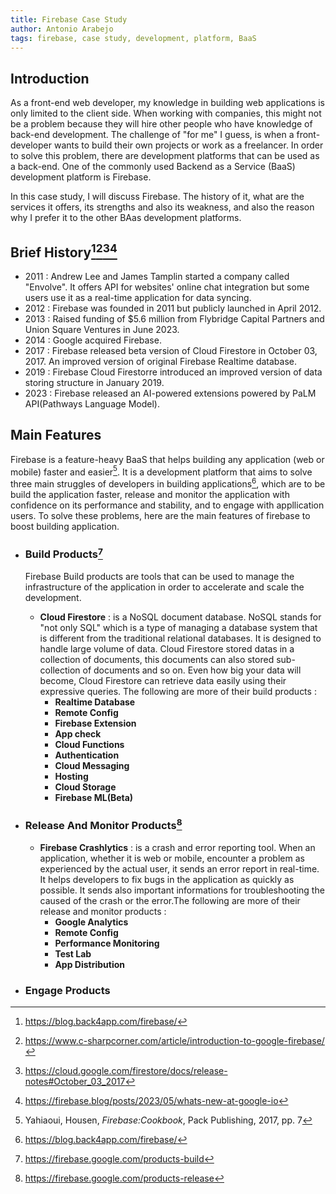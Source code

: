 ```yaml
---
title: Firebase Case Study
author: Antonio Arabejo
tags: firebase, case study, development, platform, BaaS
---
```


## Introduction

As a front-end web developer, my knowledge in building web applications is only limited to the client side. When working with companies, this might not be a problem because they will hire other people who have knowledge of back-end development. The challenge of "for me" I guess, is when a front-developer wants to  build their own projects or work as a freelancer. In order to solve this problem, there are development platforms that can be used as a back-end. One of the commonly used Backend as a Service (BaaS) development platform is Firebase.

In this case study, I will discuss Firebase. The history of it, what are the services it offers, its strengths and also its weakness, and also the reason why I prefer it to the other BAas development platforms.

## Brief History[^1][^2][^3][^4]

- 2011 : Andrew Lee and James Tamplin started a company called "Envolve". It offers API for websites' online chat integration but some users use it as a real-time application for data syncing.
- 2012 : Firebase was founded in 2011 but publicly launched in April 2012.
- 2013 : Raised funding of $5.6 million from Flybridge Capital Partners and Union Square Ventures in June 2023.
- 2014 : Google acquired Firebase.
- 2017 : Firebase released beta version of Cloud Firestore in October 03, 2017. An improved version of original Firebase Realtime database.
- 2019 : Firebase Cloud Firestorre introduced an improved version of data storing structure in January 2019.
- 2023 : Firebase released an AI-powered extensions powered by PaLM API(Pathways Language Model).

## Main Features

Firebase is a feature-heavy BaaS that helps building any application (web or mobile) faster and easier[^5]. It is a development platform that aims to solve three main struggles of developers in building applications[^6], which are to be build the application faster, release and monitor the application with confidence on its performance and stability, and to engage with appllication users. To solve these problems, here are the main features of firebase to boost building application.

 - ### Build Products[^7]

   Firebase Build products are tools that can be used to manage the infrastructure of the application in order to accelerate and scale the development.
   
   - **Cloud Firestore** : is a NoSQL document database. NoSQL stands for "not only SQL" which is a type of managing a database system that is different from the traditional relational databases. It is designed to handle large volume of data. Cloud Firestore stored datas in a collection of documents, this documents can also stored sub-collection of documents and so on. Even how big your data will become, Cloud Firestore can retrieve data easily using their expressive queries. The following are more of their build products :
       - **Realtime Database**
       - **Remote Config**
       - **Firebase Extension**
       - **App check**
       - **Cloud Functions**
       - **Authentication**
       - **Cloud Messaging**
       - **Hosting**
       - **Cloud Storage**
       - **Firebase ML(Beta)**
         
- ### Release And Monitor Products[^8]
    - **Firebase Crashlytics** : is a crash and error reporting tool. When an application, whether it is web or mobile, encounter a problem as experienced by the actual user, it sends an error report in real-time. It helps developers to fix bugs in the application as quickly as possible. It sends also important informations for troubleshooting the caused of the crash or the error.The following are more of their release and monitor products :
       - **Google Analytics**
       - **Remote Config**
       - **Performance Monitoring**
       - **Test Lab**
       - **App Distribution**
  
- ### Engage Products

[^1]: https://blog.back4app.com/firebase/
[^2]: https://www.c-sharpcorner.com/article/introduction-to-google-firebase/
[^3]: https://cloud.google.com/firestore/docs/release-notes#October_03_2017
[^4]: https://firebase.blog/posts/2023/05/whats-new-at-google-io
[^5]: Yahiaoui, Housen, _Firebase:Cookbook_, Pack Publishing, 2017, pp. 7
[^6]: https://blog.back4app.com/firebase/
[^7]: https://firebase.google.com/products-build
[^8]: https://firebase.google.com/products-release
